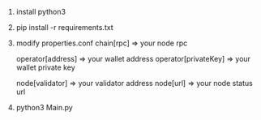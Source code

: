 1. install python3

2. pip install -r requirements.txt

3. modify properties.conf
    chain[rpc] => your node rpc
    
    operator[address] => your wallet address
    operator[privateKey] => your wallet private key

    node[validator] => your validator address
    node[url] => your node status url

4. python3 Main.py